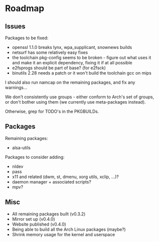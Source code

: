 # Roadmap #

## Issues ##

Packages to be fixed:
- openssl 1.1.0 breaks lynx, wpa\_supplicant, snownews builds
- netsurf has some relatively easy fixes
- the toolchain pkg-config seems to be broken - figure out what uses it and
  make it an explicit dependency, fixing it if at all possible
- e2fsprogs should be part of base? (for e2fsck)
- binutils 2.28 needs a patch or it won't build the toolchain gcc on mips

I should also run namcap on the remaining packages, and fix any warnings...

We don't consistently use groups - either conform to Arch's set of groups, or
don't bother using them (we currently use meta-packages instead).

Otherwise, grep for TODO's in the PKGBUILDs.


## Packages ##

Remaining packages:

- alsa-utils

Packages to consider adding:

- nldev
- pass
- x11 and related (dwm, st, dmenu, xorg utils, xclip, ...)?
- daemon manager + associated scripts?
- mpv?


## Misc ##

- All remaining packages built (v0.3.2)
- Mirror set up (v0.4.0)
- Website published (v0.4.0)
- Being able to build all the Arch Linux packages (maybe?)
- Shrink memory usage for the kernel and userspace

